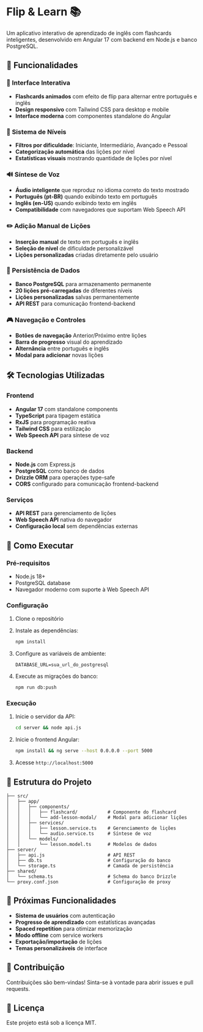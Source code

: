 # Flip & Learn 📚

Um aplicativo interativo de aprendizado de inglês com flashcards inteligentes, desenvolvido em Angular 17 com backend em Node.js e banco PostgreSQL.

## 🚀 Funcionalidades

### 📱 Interface Interativa
- **Flashcards animados** com efeito de flip para alternar entre português e inglês
- **Design responsivo** com Tailwind CSS para desktop e mobile
- **Interface moderna** com componentes standalone do Angular

### 🎯 Sistema de Níveis
- **Filtros por dificuldade**: Iniciante, Intermediário, Avançado e Pessoal
- **Categorização automática** das lições por nível
- **Estatísticas visuais** mostrando quantidade de lições por nível

### 🔊 Síntese de Voz
- **Áudio inteligente** que reproduz no idioma correto do texto mostrado
- **Português (pt-BR)** quando exibindo texto em português
- **Inglês (en-US)** quando exibindo texto em inglês
- **Compatibilidade** com navegadores que suportam Web Speech API

### ✏️ Adição Manual de Lições
- **Inserção manual** de texto em português e inglês
- **Seleção de nível** de dificuldade personalizável
- **Lições personalizadas** criadas diretamente pelo usuário

### 💾 Persistência de Dados
- **Banco PostgreSQL** para armazenamento permanente
- **20 lições pré-carregadas** de diferentes níveis
- **Lições personalizadas** salvas permanentemente
- **API REST** para comunicação frontend-backend

### 🎮 Navegação e Controles
- **Botões de navegação** Anterior/Próximo entre lições
- **Barra de progresso** visual do aprendizado
- **Alternância** entre português e inglês
- **Modal para adicionar** novas lições

## 🛠️ Tecnologias Utilizadas

### Frontend
- **Angular 17** com standalone components
- **TypeScript** para tipagem estática
- **RxJS** para programação reativa
- **Tailwind CSS** para estilização
- **Web Speech API** para síntese de voz

### Backend
- **Node.js** com Express.js
- **PostgreSQL** como banco de dados
- **Drizzle ORM** para operações type-safe
- **CORS** configurado para comunicação frontend-backend

### Serviços
- **API REST** para gerenciamento de lições
- **Web Speech API** nativa do navegador
- **Configuração local** sem dependências externas

## 🚀 Como Executar

### Pré-requisitos
- Node.js 18+ 
- PostgreSQL database
- Navegador moderno com suporte à Web Speech API

### Configuração
1. Clone o repositório
2. Instale as dependências:
   ```bash
   npm install
   ```

3. Configure as variáveis de ambiente:
   ```env
   DATABASE_URL=sua_url_do_postgresql
   ```

4. Execute as migrações do banco:
   ```bash
   npm run db:push
   ```

### Execução
1. Inicie o servidor da API:
   ```bash
   cd server && node api.js
   ```

2. Inicie o frontend Angular:
   ```bash
   npm install && ng serve --host 0.0.0.0 --port 5000
   ```

3. Acesse `http://localhost:5000`

## 📁 Estrutura do Projeto

```
├── src/
│   ├── app/
│   │   ├── components/
│   │   │   ├── flashcard/           # Componente do flashcard
│   │   │   └── add-lesson-modal/    # Modal para adicionar lições
│   │   ├── services/
│   │   │   ├── lesson.service.ts    # Gerenciamento de lições
│   │   │   └── audio.service.ts     # Síntese de voz
│   │   └── models/
│   │       └── lesson.model.ts      # Modelos de dados
├── server/
│   ├── api.js                       # API REST
│   ├── db.ts                        # Configuração do banco
│   └── storage.ts                   # Camada de persistência
├── shared/
│   └── schema.ts                    # Schema do banco Drizzle
└── proxy.conf.json                  # Configuração de proxy
```

## 🎯 Próximas Funcionalidades

- **Sistema de usuários** com autenticação
- **Progresso de aprendizado** com estatísticas avançadas
- **Spaced repetition** para otimizar memorização
- **Modo offline** com service workers
- **Exportação/importação** de lições
- **Temas personalizáveis** de interface

## 🤝 Contribuição

Contribuições são bem-vindas! Sinta-se à vontade para abrir issues e pull requests.

## 📄 Licença

Este projeto está sob a licença MIT.